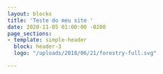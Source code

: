 ```yaml
---
layout: blocks
title: 'Teste do meu site '
date: 2020-11-05 01:00:00 -0200
page_sections:
- template: simple-header
  block: header-3
  logo: "/uploads/2018/06/21/forestry-full.svg"

---
```

